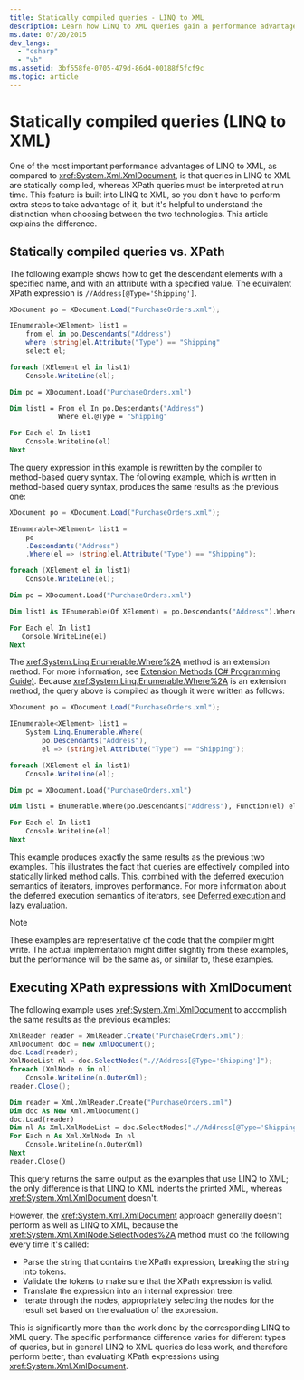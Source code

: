 ```yaml
---
title: Statically compiled queries - LINQ to XML
description: Learn how LINQ to XML queries gain a performance advantage over XMLDocument by being statically compiled.
ms.date: 07/20/2015
dev_langs:
  - "csharp"
  - "vb"
ms.assetid: 3bf558fe-0705-479d-86d4-00188f5fcf9c
ms.topic: article
---
```

# Statically compiled queries (LINQ to XML)

One of the most important performance advantages of LINQ to XML, as compared to <xref:System.Xml.XmlDocument>, is that queries in LINQ to XML are statically compiled, whereas XPath queries must be interpreted at run time. This feature is built into LINQ to XML, so you don't have to perform extra steps to take advantage of it, but it's helpful to understand the distinction when choosing between the two technologies. This article explains the difference.

## Statically compiled queries vs. XPath

The following example shows how to get the descendant elements with a specified name, and with an attribute with a specified value. The equivalent XPath expression is `//Address[@Type='Shipping']`.

```csharp
XDocument po = XDocument.Load("PurchaseOrders.xml");

IEnumerable<XElement> list1 =
    from el in po.Descendants("Address")
    where (string)el.Attribute("Type") == "Shipping"
    select el;

foreach (XElement el in list1)
    Console.WriteLine(el);
```

```vb
Dim po = XDocument.Load("PurchaseOrders.xml")

Dim list1 = From el In po.Descendants("Address")
            Where el.@Type = "Shipping"

For Each el In list1
    Console.WriteLine(el)
Next
```

The query expression in this example is rewritten by the compiler to method-based query syntax. The following example, which is written in method-based query syntax, produces the same results as the previous one:

```csharp
XDocument po = XDocument.Load("PurchaseOrders.xml");

IEnumerable<XElement> list1 =
    po
    .Descendants("Address")
    .Where(el => (string)el.Attribute("Type") == "Shipping");

foreach (XElement el in list1)
    Console.WriteLine(el);
```

 ```vb
Dim po = XDocument.Load("PurchaseOrders.xml")

Dim list1 As IEnumerable(Of XElement) = po.Descendants("Address").Where(Function(el) el.@Type = "Shipping")

For Each el In list1
    Console.WriteLine(el)
Next
```

The <xref:System.Linq.Enumerable.Where%2A> method is an extension method. For more information, see [Extension Methods (C# Programming Guide)](../../csharp/programming-guide/classes-and-structs/extension-methods.md). Because <xref:System.Linq.Enumerable.Where%2A> is an extension method, the query above is compiled as though it were written as follows:

```csharp
XDocument po = XDocument.Load("PurchaseOrders.xml");

IEnumerable<XElement> list1 =
    System.Linq.Enumerable.Where(
        po.Descendants("Address"),
        el => (string)el.Attribute("Type") == "Shipping");

foreach (XElement el in list1)
    Console.WriteLine(el);
```

```vb
Dim po = XDocument.Load("PurchaseOrders.xml")

Dim list1 = Enumerable.Where(po.Descendants("Address"), Function(el) el.@Type = "Shipping")

For Each el In list1
    Console.WriteLine(el)
Next
```

This example produces exactly the same results as the previous two examples. This illustrates the fact that queries are effectively compiled into statically linked method calls. This, combined with the deferred execution semantics of iterators, improves performance. For more information about the deferred execution semantics of iterators, see [Deferred execution and lazy evaluation](deferred-execution-lazy-evaluation.md).

> [!NOTE]
> These examples are representative of the code that the compiler might write. The actual implementation might differ slightly from these examples, but the performance will be the same as, or similar to, these examples.

## Executing XPath expressions with XmlDocument

The following example uses <xref:System.Xml.XmlDocument> to accomplish the same results as the previous examples:

```csharp
XmlReader reader = XmlReader.Create("PurchaseOrders.xml");
XmlDocument doc = new XmlDocument();
doc.Load(reader);
XmlNodeList nl = doc.SelectNodes(".//Address[@Type='Shipping']");
foreach (XmlNode n in nl)
    Console.WriteLine(n.OuterXml);
reader.Close();
```

```vb
Dim reader = Xml.XmlReader.Create("PurchaseOrders.xml")
Dim doc As New Xml.XmlDocument()
doc.Load(reader)
Dim nl As Xml.XmlNodeList = doc.SelectNodes(".//Address[@Type='Shipping']")
For Each n As Xml.XmlNode In nl
    Console.WriteLine(n.OuterXml)
Next
reader.Close()
```

This query returns the same output as the examples that use LINQ to XML; the only difference is that LINQ to XML indents the printed XML, whereas <xref:System.Xml.XmlDocument> doesn't.

However, the <xref:System.Xml.XmlDocument> approach generally doesn't perform as well as LINQ to XML, because the <xref:System.Xml.XmlNode.SelectNodes%2A> method must do the following every time it's called:

- Parse the string that contains the XPath expression, breaking the string into tokens.
- Validate the tokens to make sure that the XPath expression is valid.
- Translate the expression into an internal expression tree.
- Iterate through the nodes, appropriately selecting the nodes for the result set based on the evaluation of the expression.

This is significantly more than the work done by the corresponding LINQ to XML query. The specific performance difference varies for different types of queries, but in general LINQ to XML queries do less work, and therefore perform better, than evaluating XPath expressions using <xref:System.Xml.XmlDocument>.

